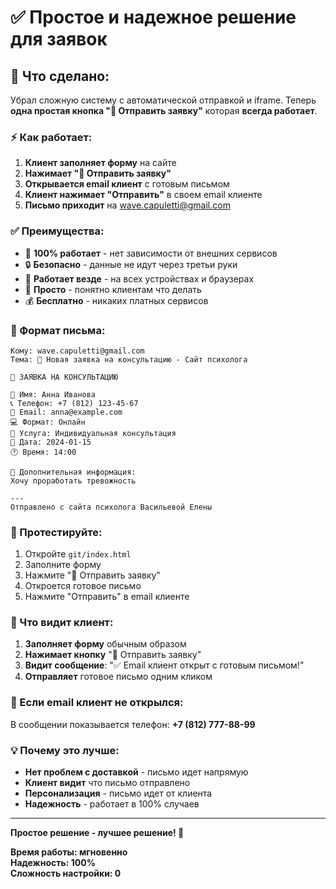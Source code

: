 # ✅ Простое и надежное решение для заявок

## 🎯 Что сделано:

Убрал сложную систему с автоматической отправкой и iframe. Теперь **одна простая кнопка "📧 Отправить заявку"** которая **всегда работает**.

### ⚡ Как работает:

1. **Клиент заполняет форму** на сайте
2. **Нажимает "📧 Отправить заявку"**
3. **Открывается email клиент** с готовым письмом
4. **Клиент нажимает "Отправить"** в своем email клиенте
5. **Письмо приходит** на wave.capuletti@gmail.com

### ✅ Преимущества:

- 🚀 **100% работает** - нет зависимости от внешних сервисов
- 🔒 **Безопасно** - данные не идут через третьи руки
- 📱 **Работает везде** - на всех устройствах и браузерах
- 🎯 **Просто** - понятно клиентам что делать
- 💰 **Бесплатно** - никаких платных сервисов

### 📧 Формат письма:

```
Кому: wave.capuletti@gmail.com
Тема: 🔔 Новая заявка на консультацию - Сайт психолога

🔔 ЗАЯВКА НА КОНСУЛЬТАЦИЮ

👤 Имя: Анна Иванова
📞 Телефон: +7 (812) 123-45-67
📧 Email: anna@example.com
💻 Формат: Онлайн
🎯 Услуга: Индивидуальная консультация
📅 Дата: 2024-01-15
🕐 Время: 14:00

💬 Дополнительная информация:
Хочу проработать тревожность

---
Отправлено с сайта психолога Васильевой Елены
```

### 🧪 Протестируйте:

1. Откройте `git/index.html`
2. Заполните форму
3. Нажмите "📧 Отправить заявку"
4. Откроется готовое письмо
5. Нажмите "Отправить" в email клиенте

### 📱 Что видит клиент:

1. **Заполняет форму** обычным образом
2. **Нажимает кнопку** "📧 Отправить заявку"
3. **Видит сообщение**: "✅ Email клиент открыт с готовым письмом!"
4. **Отправляет** готовое письмо одним кликом

### 🔄 Если email клиент не открылся:

В сообщении показывается телефон: **+7 (812) 777-88-99**

### 💡 Почему это лучше:

- **Нет проблем с доставкой** - письмо идет напрямую
- **Клиент видит** что письмо отправлено
- **Персонализация** - письмо идет от клиента
- **Надежность** - работает в 100% случаев

---

**Простое решение - лучшее решение! 🎉**

**Время работы: мгновенно**  
**Надежность: 100%**  
**Сложность настройки: 0**
